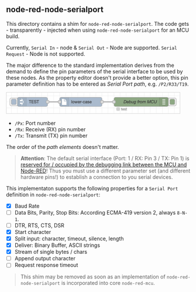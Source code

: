 ## node-red-node-serialport

This directory contains a shim for `node-red-node-serialport`.
The code gets - transparently - injected when using `node-red-node-serialport` for an MCU build.

Currently, `Serial In` - node & `Serial Out` - Node are supported.
`Serial Request` - Node is not supported.

The major difference to the standard implementation derives from the demand to define the pin parameters of the serial interface to be used by these nodes.
As the property editor doesn't provide a better option, this pin parameter definition has to be entered as _Serial Port path_, e.g. `/P2/R33/T19`.

<img alt="mcu_example" src="resources/mcu_example.png"
    style="min-width: 474px; width: 474px; align: center; border: 1px solid lightgray;"/>

* `/Px`: Port number
* `/Rx`: Receive (RX) pin number
* `/Tx`: Transmit (TX) pin number

The order of the _path elements_ doesn't matter.

> **Attention**: The default serial interface (Port: 1 / RX: Pin 3 / TX: Pin 1) is [reserved for / occupied by the debugging link between the MCU and Node-RED](https://github.com/Moddable-OpenSource/moddable/issues/1226#issuecomment-1823361637)! Thus you must use a different parameter set (and different hardware pins!) to establish a connection to you serial devices.

This implementaton supports the following properties for a `Serial Port` definition in `node-red-node-serialport`:

- [x] Baud Rate
- [ ] Data Bits, Parity, Stop Bits: According ECMA-419 version 2, always `8-N-1`. 
- [ ] DTR, RTS, CTS, DSR
- [x] Start character
- [x] Split input: character, timeout, silence, length
- [x] Deliver: Binary Buffer, ASCII strings
- [x] Stream of single bytes / chars 
- [ ] Append output character
- [ ] Request response timeout

> This shim may be removed as soon as an implementation of `node-red-node-serialport` is incorporated into core `node-red-mcu`.


